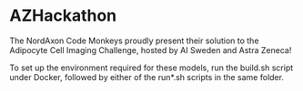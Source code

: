# AZHackathon
The NordAxon Code Monkeys proudly present their solution to the Adipocyte Cell Imaging Challenge, hosted by AI Sweden and Astra Zeneca!

To set up the environment required for these models, run the build.sh script under Docker, followed by either of the run*.sh scripts in the same folder.
